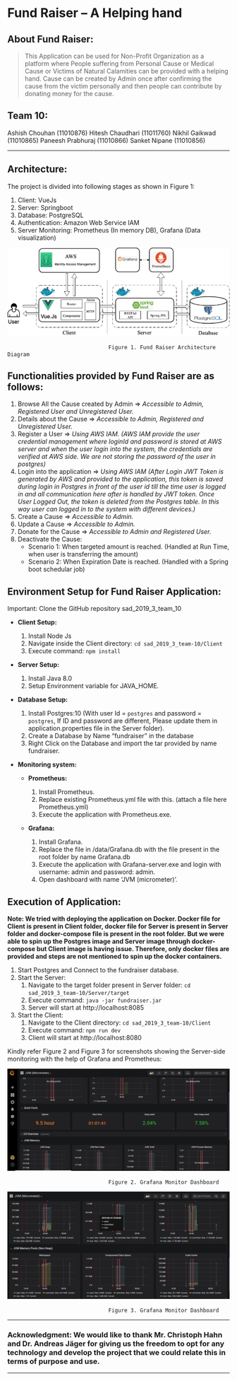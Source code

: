 # Fund Raiser – A Helping hand 

## About Fund Raiser:

> This Application can be used for Non-Profit Organization as a platform where People suffering from Personal Cause or Medical Cause or Victims of Natural Calamities can be provided with a helping hand. Cause can be created by Admin once after confirming the cause from the victim personally and then people can contribute by donating money for the cause.

## Team 10:

Ashish Chouhan (11010876)			Hitesh Chaudhari (11011760) 
Nikhil Gaikwad (11010865) 		Paneesh Prabhuraj (11010866)
Sanket Nipane (11010856)

---

## Architecture:

The project is divided into following stages as shown in Figure 1:

1.	Client:		          VueJs
2.	Server:		          Springboot
3.	Database:		        PostgreSQL
4.	Authentication: 	  Amazon Web Service IAM
5.	Server Monitoring: 	Prometheus (In memory DB), Grafana (Data visualization)

![screenshot](Fund_Raiser_Application_Images/SAD_Architecture_Diagram.png)

                                    Figure 1. Fund Raiser Architecture Diagram

## Functionalities provided by Fund Raiser are as follows:

1. Browse All the Cause created by Admin  => *Accessible to Admin, Registered User and Unregistered User.*
2. Details about the Cause                => *Accessible to Admin, Registered and Unregistered User.*
3. Register a User                        => *Using AWS IAM. (AWS IAM provide the user credential management where loginId and                                               password is stored at AWS server and when the user login into the system, the                                                 credentials are verified at AWS side. We are not storing the password of the                                                   user in postgres)*
4. Login into the application             => *Using AWS IAM (After Login JWT Token is generated by AWS and provided to the                                                   application, this token is saved during login in Postgres in front of the user                                                 id till the time user is logged in and all communication here after is handled                                                 by JWT token. Once User Logged Out, the token is deleted from the Postgres                                                     table. In this way user can logged in to the system with different devices.)* 
5. Create a Cause                         => *Accessible to Admin.*
6. Update a Cause                         => *Accessible to Admin.*
7. Donate for the Cause                   => *Accessible to Admin and Registered User.*
8. Deactivate the Cause:
   * Scenario 1: When targeted amount is reached. (Handled at Run Time, when user is transferring the                  amount)
   * Scenario 2: When Expiration Date is reached. (Handled with a Spring boot schedular job)

## Environment Setup for Fund Raiser Application:

Important: Clone the GitHub repository sad_2019_3_team_10

* **Client Setup:**
    1. Install Node Js
    2. Navigate inside the Client directory: `cd sad_2019_3_team-10/Client`
    3. Execute command: `npm install`

* **Server Setup:**
    1. Install Java 8.0
    2. Setup Environment variable for JAVA_HOME.

* **Database Setup:**
    1. Install Postgres:10 (With user Id = `postgres` and password = `postgres`, If ID and password are different, Please            update them in application.properties file in the Server folder).
    2. Create a Database by Name “fundraiser” in the database
    3. Right Click on the Database and import the tar provided by name fundraiser.

* **Monitoring system:**
  * **Prometheus:**
    1. Install Prometheus.
    2. Replace existing Prometheus.yml file with this. (attach a file here Prometheus.yml)
    3. Execute the application with Prometheus.exe. 

  * **Grafana:**
    1. Install Grafana.
    2. Replace the file in /data/Grafana.db with the file present in the root folder by name Grafana.db
    3. Execute the application with Grafana-server.exe and login with username: admin and password: admin.
    4. Open dashboard with name ‘JVM (micrometer)’.

## Execution of Application:
**Note: We tried with deploying the application on Docker. Docker file for Client is present in Client folder, docker file       for Server is present in Server folder and docker-compose file is present in the root folder. But we were able to spin up     the Postgres image and Server image through docker-compose but Client image is having issue. Therefore, only docker files     are provided and steps are not mentioned to spin up the docker containers.**
1. Start Postgres and Connect to the fundraiser database.
2. Start the Server:
    1. Navigate to the target folder present in Server folder: `cd sad_2019_3_team-10/Server/target`
    2. Execute command: `java -jar fundraiser.jar`
    3. Server will start at http://localhost:8085
3. Start the Client:
    1. Navigate to the Client directory: `cd sad_2019_3_team-10/Client`
    2. Execute command: `npm run dev`
    3. Client will start at http://localhost:8080

Kindly refer Figure 2 and Figure 3 for screenshots showing the Server-side monitoring with the help of Grafana and Prometheus:

![screenshot](Fund_Raiser_Application_Images/grafana_dashbaord_Monitor.png)

                                    Figure 2. Grafana Monitor Dashboard 
                                    
![screenshot](Fund_Raiser_Application_Images/grafana_dashboard.PNG)

                                    Figure 3. Grafana Monitor Dashboard
---

### Acknowledgment: We would like to thank Mr. Christoph Hahn and Dr. Andreas Jäger for giving us the freedom to opt for any technology and develop the project that we could relate this in terms of purpose and use. ###

---



